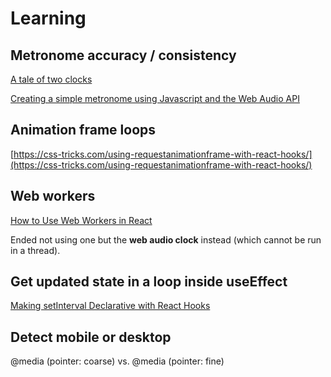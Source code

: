 # Learning

## Metronome accuracy / consistency

[A tale of two clocks](https://web.dev/articles/audio-scheduling)

[Creating a simple metronome using Javascript and the Web Audio API](https://grantjam.es/creating-a-simple-metronome-using-javascript-and-the-web-audio-api/)

## Animation frame loops

[https://css-tricks.com/using-requestanimationframe-with-react-hooks/](https://css-tricks.com/using-requestanimationframe-with-react-hooks/)

## Web workers

[How to Use Web Workers in React](https://plainenglish.io/blog/web-worker-in-react)

Ended not using one but the **web audio clock** instead (which cannot be run in a thread).

## Get updated state in a loop inside useEffect

[Making setInterval Declarative with React Hooks](https://overreacted.io/making-setinterval-declarative-with-react-hooks/)

## Detect mobile or desktop

@media (pointer: coarse)
vs. 
@media (pointer: fine)
